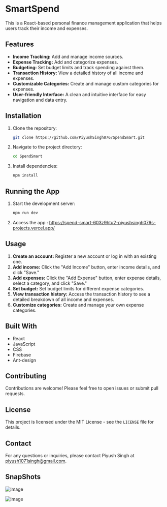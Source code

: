 
# SmartSpend 

This is a React-based personal finance management application that helps users track their income and expenses.

## Features

* **Income Tracking:** Add and manage income sources.
* **Expense Tracking:** Add and categorize expenses.
* **Budgeting:** Set budget limits and track spending against them.
* **Transaction History:** View a detailed history of all income and expenses.
* **Customizable Categories:** Create and manage custom categories for expenses.
* **User-friendly Interface:** A clean and intuitive interface for easy navigation and data entry.

## Installation

1. Clone the repository:
   ```bash
   git clone https://github.com/PiyushSingh076/SpendSmart.git
   ```

2. Navigate to the project directory:
   ```bash
   cd SpendSmart
   ```

3. Install dependencies:
   ```bash
   npm install
   ```

## Running the App

1. Start the development server:
   ```bash
   npm run dev
   ```
2. Access the app : https://spend-smart-603z9htu2-piyushsingh076s-projects.vercel.app/
## Usage

1. **Create an account:** Register a new account or log in with an existing one.
2. **Add income:** Click the "Add Income" button, enter income details, and click "Save."
3. **Add expenses:** Click the "Add Expense" button, enter expense details, select a category, and click "Save."
4. **Set budget:** Set budget limits for different expense categories.
5. **View transaction history:** Access the transaction history to see a detailed breakdown of all income and expenses.
6. **Customize categories:** Create and manage your own expense categories.

## Built With

* React
* JavaScript
* CSS
* Firebase
* Ant-design

## Contributing

Contributions are welcome! Please feel free to open issues or submit pull requests.

## License

This project is licensed under the MIT License - see the `LICENSE` file for details.

## Contact

For any questions or inquiries, please contact Piyush Singh at piyush1071singh@gmail.com.

## SnapShots
![image](https://github.com/user-attachments/assets/ba32eb5e-f832-4682-b6e8-26339d074418)

![image](https://github.com/user-attachments/assets/de7bd4d2-1fe5-46ee-93fa-497ea1260738)




